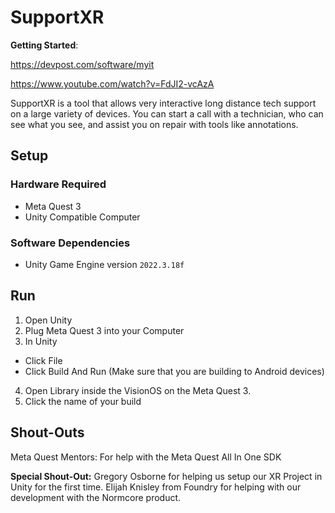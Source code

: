 # SupportXR

**Getting Started**:

<https://devpost.com/software/myit>

<https://www.youtube.com/watch?v=FdJI2-vcAzA>

SupportXR is a tool that allows very interactive long distance tech support on a large variety of devices. You can start a call with a technician, who can see what you see, and assist you on repair with tools like annotations.


## Setup

### Hardware Required

- Meta Quest 3
- Unity Compatible Computer

### Software Dependencies

- Unity Game Engine version `2022.3.18f`

## Run

1. Open Unity
2. Plug Meta Quest 3 into your Computer
3. In Unity
  - Click File
  - Click Build And Run (Make sure that you are building to Android devices)
4. Open Library inside the VisionOS on the Meta Quest 3.
5. Click the name of your build

## Shout-Outs

Meta Quest Mentors: For help with the Meta Quest All In One SDK

**Special Shout-Out:** Gregory Osborne for helping us setup our XR Project in Unity for the first time. Elijah Knisley from Foundry for helping with our development with the Normcore product.